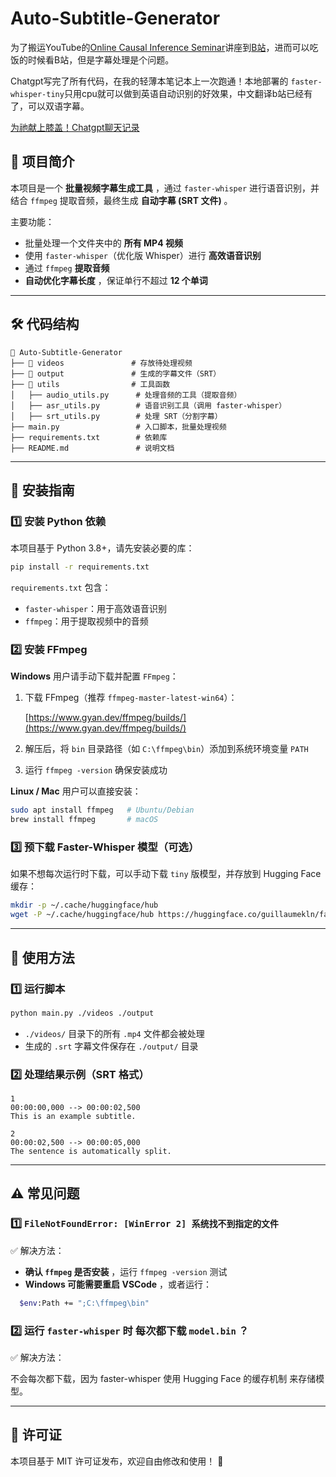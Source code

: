 # Auto-Subtitle-Generator

为了搬运YouTube的[Online Causal Inference Seminar](https://www.youtube.com/@onlinecausalinferencesemin2364/videos)讲座到[B站](https://space.bilibili.com/439010560/lists)，进而可以吃饭的时候看B站，但是字幕处理是个问题。

Chatgpt写完了所有代码，在我的轻薄本笔记本上一次跑通！本地部署的 `faster-whisper-tiny`只用cpu就可以做到英语自动识别的好效果，中文翻译b站已经有了，可以双语字幕。

[为祂献上膝盖！Chatgpt聊天记录](https://chatgpt.com/share/67a24602-4368-8006-8201-b6a8fa16a53c)

## 📌 项目简介

本项目是一个  **批量视频字幕生成工具** ，通过 `faster-whisper` 进行语音识别，并结合 `ffmpeg` 提取音频，最终生成  **自动字幕 (SRT 文件)** 。

主要功能：

* 批量处理一个文件夹中的 **所有 MP4 视频**
* 使用 `faster-whisper`（优化版 Whisper）进行 **高效语音识别**
* 通过 `ffmpeg` **提取音频**
* **自动优化字幕长度** ，保证单行不超过 **12 个单词**

---

## 🛠 代码结构

```
📂 Auto-Subtitle-Generator
├── 📂 videos               # 存放待处理视频
├── 📂 output               # 生成的字幕文件（SRT）
├── 📂 utils                # 工具函数
│   ├── audio_utils.py      # 处理音频的工具（提取音频）
│   ├── asr_utils.py        # 语音识别工具（调用 faster-whisper）
│   ├── srt_utils.py        # 处理 SRT（分割字幕）
├── main.py                 # 入口脚本，批量处理视频
├── requirements.txt        # 依赖库
├── README.md               # 说明文档
```

---

## 🚀 安装指南

### 1️⃣ 安装 Python 依赖

本项目基于 Python 3.8+，请先安装必要的库：

```sh
pip install -r requirements.txt
```

`requirements.txt` 包含：

* `faster-whisper`：用于高效语音识别
* `ffmpeg`：用于提取视频中的音频

### 2️⃣ 安装 FFmpeg

**Windows** 用户请手动下载并配置 `FFmpeg`：

1. 下载 FFmpeg（推荐 `ffmpeg-master-latest-win64`）：

   [https://www.gyan.dev/ffmpeg/builds/](https://www.gyan.dev/ffmpeg/builds/)
2. 解压后，将 `bin` 目录路径（如 `C:\ffmpeg\bin`）添加到系统环境变量 `PATH`
3. 运行 `ffmpeg -version` 确保安装成功

**Linux / Mac** 用户可以直接安装：

```sh
sudo apt install ffmpeg   # Ubuntu/Debian
brew install ffmpeg       # macOS
```

### 3️⃣ 预下载 Faster-Whisper 模型（可选）

如果不想每次运行时下载，可以手动下载 `tiny` 版模型，并存放到 Hugging Face 缓存：

```sh
mkdir -p ~/.cache/huggingface/hub
wget -P ~/.cache/huggingface/hub https://huggingface.co/guillaumekln/faster-whisper-tiny/resolve/main/model.bin
```

---

## 🎯 使用方法

### **1️⃣ 运行脚本**

```sh
python main.py ./videos ./output
```

* `./videos/` 目录下的所有 `.mp4` 文件都会被处理
* 生成的 `.srt` 字幕文件保存在 `./output/` 目录

### **2️⃣ 处理结果示例（SRT 格式）**

```
1
00:00:00,000 --> 00:00:02,500
This is an example subtitle.

2
00:00:02,500 --> 00:00:05,000
The sentence is automatically split.
```

---

## ⚠️ 常见问题

### 1️⃣ `FileNotFoundError: [WinError 2] 系统找不到指定的文件`

✅ 解决方法：

* **确认 `ffmpeg` 是否安装** ，运行 `ffmpeg -version` 测试
* **Windows 可能需要重启 VSCode** ，或者运行：

```sh
  $env:Path += ";C:\ffmpeg\bin"
```

### 2️⃣ 运行 `faster-whisper` 时  **每次都下载 `model.bin`** ？

✅ 解决方法：

不会每次都下载，因为 faster-whisper 使用 Hugging Face 的缓存机制 来存储模型。

---

## 📜 许可证

本项目基于 MIT 许可证发布，欢迎自由修改和使用！ 🎉
